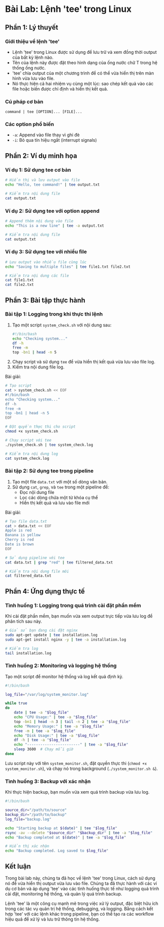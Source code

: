 # Bài Lab: Lệnh 'tee' trong Linux

## Phần 1: Lý thuyết

### Giới thiệu về lệnh 'tee'
- Lệnh 'tee' trong Linux được sử dụng để lưu trữ và xem đồng thời output của bất kỳ lệnh nào.
- Tên của lệnh này được đặt theo hình dạng của ống nước chữ T trong hệ thống ống nước.
- 'tee' chia output của một chương trình để có thể vừa hiển thị trên màn hình vừa lưu vào file.
- Nó thực hiện cả hai nhiệm vụ cùng một lúc: sao chép kết quả vào các file hoặc biến được chỉ định và hiển thị kết quả.

### Cú pháp cơ bản
```
command | tee [OPTION]... [FILE]...
```

### Các option phổ biến
- `-a`: Append vào file thay vì ghi đè
- `-i`: Bỏ qua tín hiệu ngắt (interrupt signals)

## Phần 2: Ví dụ minh họa

### Ví dụ 1: Sử dụng tee cơ bản

```bash
# Hiển thị và lưu output vào file
echo "Hello, tee command!" | tee output.txt

# Kiểm tra nội dung file
cat output.txt
```

### Ví dụ 2: Sử dụng tee với option append

```bash
# Append thêm nội dung vào file
echo "This is a new line" | tee -a output.txt

# Kiểm tra nội dung file
cat output.txt
```

### Ví dụ 3: Sử dụng tee với nhiều file

```bash
# Lưu output vào nhiều file cùng lúc
echo "Saving to multiple files" | tee file1.txt file2.txt

# Kiểm tra nội dung các file
cat file1.txt
cat file2.txt
```

## Phần 3: Bài tập thực hành

### Bài tập 1: Logging trong khi thực thi lệnh

1. Tạo một script `system_check.sh` với nội dung sau:
   ```bash
   #!/bin/bash
   echo "Checking system..."
   df -h
   free -m
   top -bn1 | head -n 5
   ```
2. Chạy script và sử dụng `tee` để vừa hiển thị kết quả vừa lưu vào file log.
3. Kiểm tra nội dung file log.

Bài giải:

```bash
# Tạo script
cat > system_check.sh << EOF
#!/bin/bash
echo "Checking system..."
df -h
free -m
top -bn1 | head -n 5
EOF

# Đặt quyền thực thi cho script
chmod +x system_check.sh

# Chạy script với tee
./system_check.sh | tee system_check.log

# Kiểm tra nội dung log
cat system_check.log
```

### Bài tập 2: Sử dụng tee trong pipeline

1. Tạo một file `data.txt` với một số dòng văn bản.
2. Sử dụng `cat`, `grep`, và `tee` trong một pipeline để:
   - Đọc nội dung file
   - Lọc các dòng chứa một từ khóa cụ thể
   - Hiển thị kết quả và lưu vào file mới

Bài giải:

```bash
# Tạo file data.txt
cat > data.txt << EOF
Apple is red
Banana is yellow
Cherry is red
Date is brown
EOF

# Sử dụng pipeline với tee
cat data.txt | grep "red" | tee filtered_data.txt

# Kiểm tra nội dung file mới
cat filtered_data.txt
```

## Phần 4: Ứng dụng thực tế

### Tình huống 1: Logging trong quá trình cài đặt phần mềm

Khi cài đặt phần mềm, bạn muốn vừa xem output trực tiếp vừa lưu log để phân tích sau này.

```bash
# Giả sử bạn đang cài đặt nginx
sudo apt-get update | tee installation.log
sudo apt-get install nginx -y | tee -a installation.log

# Kiểm tra log
tail installation.log
```

### Tình huống 2: Monitoring và logging hệ thống

Tạo một script để monitor hệ thống và log kết quả định kỳ.

```bash
#!/bin/bash

log_file="/var/log/system_monitor.log"

while true
do
    date | tee -a "$log_file"
    echo "CPU Usage:" | tee -a "$log_file"
    top -bn1 | head -n 3 | tail -n 2 | tee -a "$log_file"
    echo "Memory Usage:" | tee -a "$log_file"
    free -m | tee -a "$log_file"
    echo "Disk Usage:" | tee -a "$log_file"
    df -h | tee -a "$log_file"
    echo "------------------------" | tee -a "$log_file"
    sleep 3600  # Chạy mỗi giờ
done
```

Lưu script này với tên `system_monitor.sh`, đặt quyền thực thi (`chmod +x system_monitor.sh`), và chạy nó trong background (`./system_monitor.sh &`).

### Tình huống 3: Backup với xác nhận

Khi thực hiện backup, bạn muốn vừa xem quá trình backup vừa lưu log.

```bash
#!/bin/bash

source_dir="/path/to/source"
backup_dir="/path/to/backup"
log_file="backup.log"

echo "Starting backup at $(date)" | tee "$log_file"
rsync -av --delete "$source_dir" "$backup_dir" | tee -a "$log_file"
echo "Backup completed at $(date)" | tee -a "$log_file"

# Hiển thị xác nhận
echo "Backup completed. Log saved to $log_file"
```

## Kết luận

Trong bài lab này, chúng ta đã học về lệnh 'tee' trong Linux, cách sử dụng nó để vừa hiển thị output vừa lưu vào file. Chúng ta đã thực hành với các ví dụ cơ bản và áp dụng 'tee' vào các tình huống thực tế như logging quá trình cài đặt, monitoring hệ thống, và quản lý quá trình backup.

Lệnh 'tee' là một công cụ mạnh mẽ trong việc xử lý output, đặc biệt hữu ích trong các tác vụ quản trị hệ thống, debugging, và logging. Bằng cách kết hợp 'tee' với các lệnh khác trong pipeline, bạn có thể tạo ra các workflow hiệu quả để xử lý và lưu trữ thông tin hệ thống.

